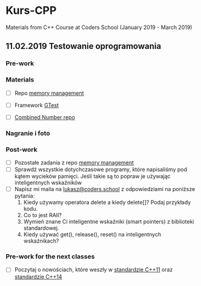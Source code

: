 # Kurs-CPP
Materials from C++ Course at Coders School (January 2019 - March 2019)

## 11.02.2019 Testowanie oprogramowania

### Pre-work 

### Materials
- [ ] Repo [memory management](https://github.com/LordLukin/memory_management)
- [ ] Framework [GTest](https://github.com/google/googletest/blob/master/googletest/docs/primer.md)
- [ ] [Combined Number repo](https://github.com/LordLukin/CombinedNumber)


### Nagranie i foto


### Post-work
- [ ] Pozostałe zadania z repo [memory management](https://github.com/LordLukin/memory_management)
- [ ] Sprawdź wszystkie dotychczasowe programy, które napisaliśmy pod kątem wycieków pamięci. Jeśli takie są to popraw je używając inteligentnych wskaźników
- [ ] Napisz mi maila na lukasz@coders.school z odpowiedziami na poniższe pytania:
  1. Kiedy używamy operatora delete a kiedy delete[]? Podaj przykłady kodu.
  1. Co to jest RAII?
  1. Wymień znane Ci inteligentne wskaźniki (smart pointers) z biblioteki standardowej.
  1. Kiedy używać get(), release(), reset() na inteligentnych wskaźnikach?

### Pre-work for the next classes
- [ ] Poczytaj o nowościach, które weszły w [standardzie C++11](https://en.wikipedia.org/wiki/C%2B%2B11) oraz [standardzie C++14](https://en.wikipedia.org/wiki/C%2B%2B14)


